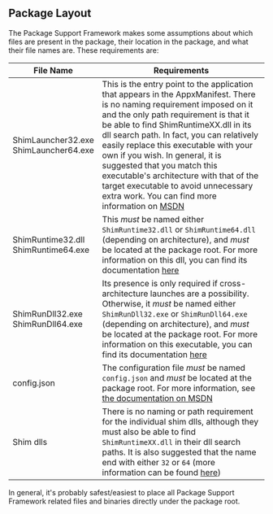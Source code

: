 ## Package Layout
The Package Support Framework makes some assumptions about which files are present in the package, their location in the package, and what their file names are. These requirements are:

| File Name | Requirements |
| --------- | ------------ |
| ShimLauncher32.exe<br>ShimLauncher64.exe | This is the entry point to the application that appears in the AppxManifest. There is no naming requirement imposed on it and the only path requirement is that it be able to find ShimRuntimeXX.dll in its dll search path. In fact, you can relatively easily replace this executable with your own if you wish. In general, it is suggested that you match this executable's architecture with that of the target executable to avoid unnecessary extra work. You can find more information on [MSDN](https://docs.microsoft.com/windows/uwp/porting/desktop-to-uwp-fix#Create-a-configuration-file) |
| ShimRuntime32.dll<br>ShimRuntime64.exe | This _must_ be named either `ShimRuntime32.dll` or `ShimRuntime64.dll` (depending on architecture), and _must_ be located at the package root. For more information on this dll, you can find its documentation [here](ShimRuntime/readme.md) |
| ShimRunDll32.exe<br>ShimRunDll64.exe | Its presence is only required if cross-architecture launches are a possibility. Otherwise, it _must_ be named either `ShimRunDll32.exe` or `ShimRunDll64.exe` (depending on architecture), and _must_ be located at the package root. For more information on this executable, you can find its documentation [here](ShimRunDll/readme.md) |
| config.json | The configuration file _must_ be named `config.json` and _must_ be located at the package root. For more information, see [the documentation on MSDN](https://docs.microsoft.com/windows/uwp/porting/desktop-to-uwp-fix#Create-a-configuration-file) |
| Shim dlls | There is no naming or path requirement for the individual shim dlls, although they must also be able to find `ShimRuntimeXX.dll` in their dll search paths. It is also suggested that the name end with either `32` or `64` (more information can be found [here](ShimRuntime/readme.md#Shim-Loading)) |

In general, it's probably safest/easiest to place all Package Support Framework related files and binaries directly under the package root.
